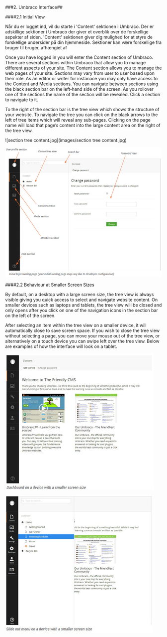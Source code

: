 ###2. Umbraco Interface##


####2.1 Initial View

Når du er logget ind, vil du starte i 'Content' sektionen i Umbraco. Der er adskillige sektioner i Umbraco der giver et overblik over de forskellige aspekter af siden. 'Content' sektionen giver dig mulighed for at styre de forskellige undersider på din hjemmeside.
Sektioner kan være forskellige fra bruger til bruger, afhængiet af 

Once you have logged  in you will enter the Content section of Umbraco. There are several  sections within Umbraco that  allow you to manage different  aspects of your site. The Content section allows you to manage the web pages of your site. Sections may vary from user  to user  based upon  their role. As an editor or writer for instanace you may only have access to the Content and Media sections. You can  navigate between sections using  the black section bar on the left-hand  side of the screen. As you rollover one of the sections the name of the section will be revealed.  Click a section to navigate to it.

To the right of the section bar is the tree view which shows the structure of your website. To navigate the tree you can  click on the black arrows to the left of tree items which will reveal any sub-pages. Clicking on the
page  name will load that  page’s content into the large content area  on the right of the tree view.

![section tree content.jpg](images/section tree content.jpg)

![landingPage.jpg](images/landingPage.jpg) 

####2.2  Behaviour at Smaller  Screen Sizes

By default, on a desktop with a large screen size, the tree view is always  visible giving you quick access
to select and navigate website content. On smaller  devices such  as laptops and tablets, the tree view will be closed and only opens after  you click on one of the navigation icons  in the section bar on the left of the screen.

After selecting an item within the tree view on a smaller  device, it will automatically close  to save  screen space. If you wish to close  the tree view without  selecting a page, you can  move your mouse out of the tree view, or alternatively on a touch  device you can  swipe  left over the tree view. Below are examples of how the interface will look on a tablet.
    
![smallScreenDashboard.jpg](images/smallScreenDashboard.jpg)

![dashboardSlideout.jpg](images/dashboardSlideout.jpg)
